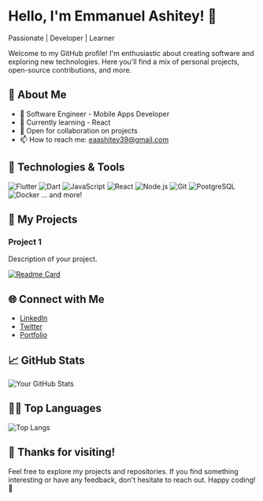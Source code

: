 # Hello, I'm Emmanuel Ashitey! 👋

Passionate | Developer | Learner

Welcome to my GitHub profile! I'm enthusiastic about creating software and exploring new technologies. Here you'll find a mix of personal projects, open-source contributions, and more.

## 🚀 About Me

- 💼 Software Engineer - Mobile Apps Developer
- 🌱 Currently learning - React
- 👯 Open for collaboration on projects
- 📫 How to reach me: eaashitey39@gmail.com

## 🔧 Technologies & Tools

![Flutter](https://img.shields.io/badge/-Flutter-02569B?style=flat&logo=flutter&logoColor=white)
![Dart](https://img.shields.io/badge/-Dart-0175C2?style=flat&logo=dart&logoColor=white)
![JavaScript](https://img.shields.io/badge/-JavaScript-F7DF1E?style=flat&logo=javascript&logoColor=black)
![React](https://img.shields.io/badge/-React-61DAFB?style=flat&logo=react&logoColor=white)
![Node.js](https://img.shields.io/badge/-Node.js-339933?style=flat&logo=node.js&logoColor=white)
![Git](https://img.shields.io/badge/-Git-F05032?style=flat&logo=git&logoColor=white)
![PostgreSQL](https://img.shields.io/badge/-PostgreSQL-336791?style=flat&logo=postgresql&logoColor=white)
![Docker](https://img.shields.io/badge/-Docker-2496ED?style=flat&logo=docker&logoColor=white)
... and more!

## 🚀 My Projects

### Project 1

Description of your project.

[![Readme Card](https://github-readme-stats.vercel.app/api/pin/?username=Mr-Ashitey&repo=Mobi-Grocery-Shopping-2)](https://github.com/Mr-Ashitey/Mobi-Grocery-Shopping-2)

## 🌐 Connect with Me

- [LinkedIn](https://www.linkedin.com/in/emmanuel-ashitey-310888158/)
- [Twitter](https://twitter.com/EmmanuelAshit18)
- [Portfolio](https://yourportfolio.com)

## 📈 GitHub Stats

![Your GitHub Stats](https://github-readme-stats.vercel.app/api?username=EAshitey&show_icons=true&count_private=true)

## 👨‍💻 Top Languages
![Top Langs](https://github-readme-stats.vercel.app/api/top-langs/?username=EAshitey&hide_progress=true)

## 🎉 Thanks for visiting!

Feel free to explore my projects and repositories. If you find something interesting or have any feedback, don't hesitate to reach out. Happy coding! 🚀

